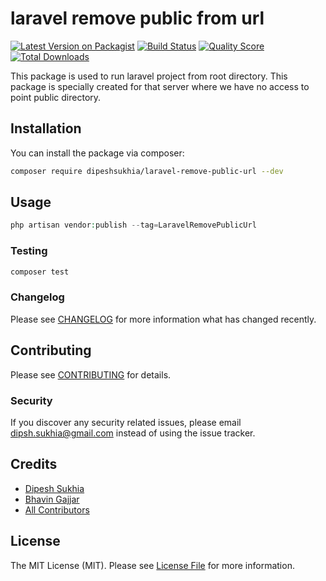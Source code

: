 # laravel remove public from url

[![Latest Version on Packagist](https://img.shields.io/packagist/v/dipeshsukhia/laravel-remove-public-url.svg?style=flat-square)](https://packagist.org/packages/dipeshsukhia/laravel-remove-public-url)
[![Build Status](https://img.shields.io/travis/dipeshsukhia/laravel-remove-public-url/master.svg?style=flat-square)](https://travis-ci.org/dipeshsukhia/laravel-remove-public-url)
[![Quality Score](https://img.shields.io/scrutinizer/g/dipeshsukhia/laravel-remove-public-url.svg?style=flat-square)](https://scrutinizer-ci.com/g/dipeshsukhia/laravel-remove-public-url)
[![Total Downloads](https://img.shields.io/packagist/dt/dipeshsukhia/laravel-remove-public-url.svg?style=flat-square)](https://packagist.org/packages/dipeshsukhia/laravel-remove-public-url)

This package is used to run laravel project from root directory. This package is specially created for that server where we have no access to point public directory.
## Installation

You can install the package via composer:

```bash
composer require dipeshsukhia/laravel-remove-public-url --dev
```

## Usage

``` php
php artisan vendor:publish --tag=LaravelRemovePublicUrl
```

### Testing

``` bash
composer test
```

### Changelog

Please see [CHANGELOG](CHANGELOG.md) for more information what has changed recently.

## Contributing

Please see [CONTRIBUTING](CONTRIBUTING.md) for details.

### Security

If you discover any security related issues, please email dipsh.sukhia@gmail.com instead of using the issue tracker.

## Credits

- [Dipesh Sukhia](https://github.com/dipeshsukhia)
- [Bhavin Gajjar](https://github.com/bhavingajjar)
- [All Contributors](../../contributors)

## License

The MIT License (MIT). Please see [License File](LICENSE.md) for more information.
